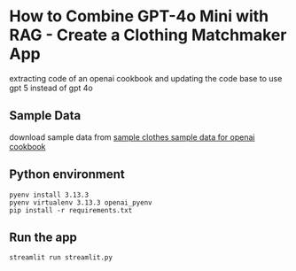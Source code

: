 # How to Combine GPT-4o Mini with RAG - Create a Clothing Matchmaker App

extracting code of an openai cookbook and updating the code base to use gpt 5 instead of gpt 4o

## Sample Data
download sample data from 
[sample clothes sample data for openai cookbook](https://github.com/openai/openai-cookbook/tree/main/examples/data/sample_clothes)

## Python environment

```
pyenv install 3.13.3
pyenv virtualenv 3.13.3 openai_pyenv
pip install -r requirements.txt
```

## Run the app

```
streamlit run streamlit.py
```
